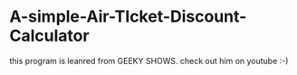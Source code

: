 # A-simple-Air-TIcket-Discount-Calculator
this program is leanred from GEEKY SHOWS.
check out him on youtube :-)
